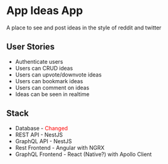 # App Ideas App

A place to see and post ideas in the style of reddit and twitter

## User Stories

- Authenticate users
- Users can CRUD ideas
- Users can upvote/downvote ideas
- Users can bookmark ideas
- Users can comment on ideas
- Ideas can be seen in realtime

## Stack

- Database - <span style="color:red">Changed</span> 
- REST API - NestJS
- GraphQL API - NestJS
- Rest Frontend - Angular with NGRX
- GraphQL Frontend - React (Native?) with Apollo Client
